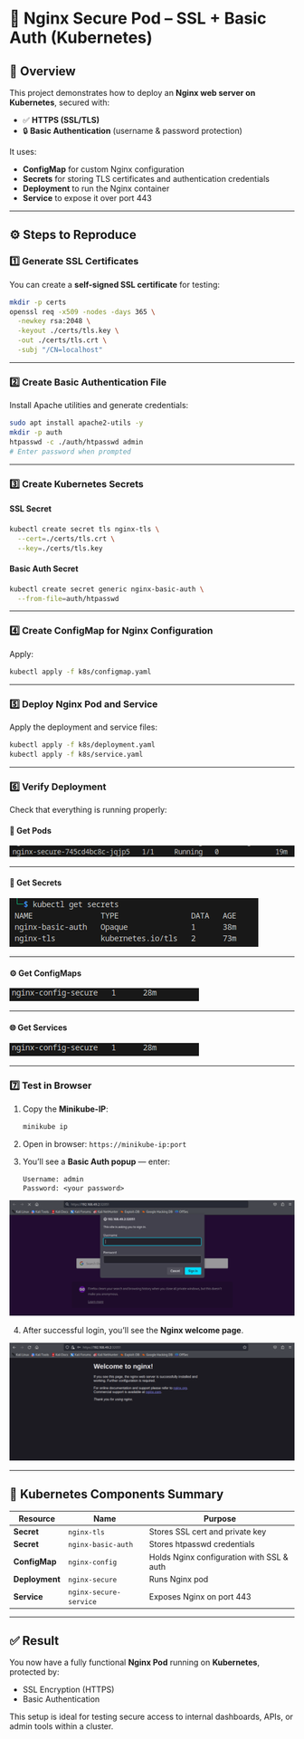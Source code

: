 # 🧰 Nginx Secure Pod – SSL + Basic Auth (Kubernetes)

## 📖 Overview

This project demonstrates how to deploy an **Nginx web server on Kubernetes**, secured with:

* ✅ **HTTPS (SSL/TLS)**
* 🔒 **Basic Authentication** (username & password protection)

It uses:

* **ConfigMap** for custom Nginx configuration
* **Secrets** for storing TLS certificates and authentication credentials
* **Deployment** to run the Nginx container
* **Service** to expose it over port 443

---

## ⚙️ Steps to Reproduce

### 1️⃣ Generate SSL Certificates

You can create a **self-signed SSL certificate** for testing:

```bash
mkdir -p certs
openssl req -x509 -nodes -days 365 \
  -newkey rsa:2048 \
  -keyout ./certs/tls.key \
  -out ./certs/tls.crt \
  -subj "/CN=localhost"
```

---

### 2️⃣ Create Basic Authentication File

Install Apache utilities and generate credentials:

```bash
sudo apt install apache2-utils -y
mkdir -p auth
htpasswd -c ./auth/htpasswd admin
# Enter password when prompted
```

---

### 3️⃣ Create Kubernetes Secrets

#### SSL Secret

```bash
kubectl create secret tls nginx-tls \
  --cert=./certs/tls.crt \
  --key=./certs/tls.key
```

#### Basic Auth Secret

```bash
kubectl create secret generic nginx-basic-auth \
  --from-file=auth/htpasswd
```

---

### 4️⃣ Create ConfigMap for Nginx Configuration

Apply:

```bash
kubectl apply -f k8s/configmap.yaml
```

---

### 5️⃣ Deploy Nginx Pod and Service

Apply the deployment and service files:

```bash
kubectl apply -f k8s/deployment.yaml
kubectl apply -f k8s/service.yaml
```

---

### 6️⃣ Verify Deployment

Check that everything is running properly:

#### 🧩 Get Pods

![Pods Screenshot](./pods_screenshot.png)

---

#### 🔐 Get Secrets

![Secrets Screenshot](./secrets_screenshot.png)

---

#### ⚙️ Get ConfigMaps

![ConfigMaps Screenshot](./configmaps_screenshot.png)

---

#### 🌐 Get Services

![ConfigMaps Screenshot](./configmaps_screenshot.png)

---

### 7️⃣ Test in Browser

1. Copy the **Minikube-IP**:

   ```bash
   minikube ip
   ```

2. Open in browser:
   `https://minikube-ip:port`

3. You’ll see a **Basic Auth popup** — enter:

   ```
   Username: admin
   Password: <your password>
   ```

  ![web-1 Screenshot](./webtest_screenshot.png)


4. After successful login, you’ll see the **Nginx welcome page**.

  ![web-2 Screenshot](./webtest-2_screenshot.png)

---

## 🧩 Kubernetes Components Summary

| Resource       | Name                   | Purpose                                   |
| -------------- | ---------------------- | ----------------------------------------- |
| **Secret**     | `nginx-tls`            | Stores SSL cert and private key           |
| **Secret**     | `nginx-basic-auth`     | Stores htpasswd credentials               |
| **ConfigMap**  | `nginx-config`         | Holds Nginx configuration with SSL & auth |
| **Deployment** | `nginx-secure`         | Runs Nginx pod                            |
| **Service**    | `nginx-secure-service` | Exposes Nginx on port 443                 |

---

## ✅ Result

You now have a fully functional **Nginx Pod** running on **Kubernetes**, protected by:

* SSL Encryption (HTTPS)
* Basic Authentication

This setup is ideal for testing secure access to internal dashboards, APIs, or admin tools within a cluster.
